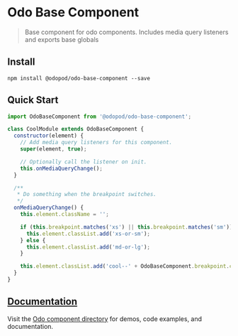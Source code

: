 # Odo Base Component

> Base component for odo components. Includes media query listeners and exports base globals

## Install

```shell
npm install @odopod/odo-base-component --save
```

## Quick Start

```js
import OdoBaseComponent from '@odopod/odo-base-component';

class CoolModule extends OdoBaseComponent {
  constructor(element) {
    // Add media query listeners for this component.
    super(element, true);

    // Optionally call the listener on init.
    this.onMediaQueryChange();
  }

  /**
   * Do something when the breakpoint switches.
   */
  onMediaQueryChange() {
    this.element.className = '';

    if (this.breakpoint.matches('xs') || this.breakpoint.matches('sm')) {
      this.element.classList.add('xs-or-sm');
    } else {
      this.element.classList.add('md-or-lg');
    }

    this.element.classList.add('cool--' + OdoBaseComponent.breakpoint.current);
  }
}
```

## [Documentation][permalink]

Visit the [Odo component directory][permalink] for demos, code examples, and documentation.

[permalink]: http://code.odopod.com/odo-base-component/
